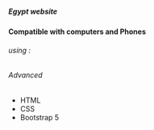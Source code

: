 <h5>Egypt website</h5>
<h4>Compatible with computers and Phones</h4>
<h6>using : </h6>
<h6>Advanced</h6>
<ul>
  <li>HTML</li>
  <li>CSS</li>
  <li>Bootstrap 5</li>
</ul>

